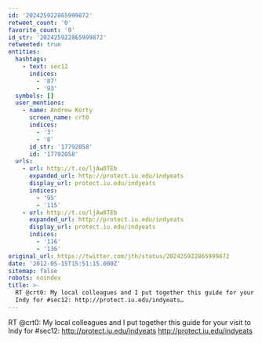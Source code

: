 ```yaml
---
id: '202425922865999872'
retweet_count: '0'
favorite_count: '0'
id_str: '202425922865999872'
retweeted: true
entities:
  hashtags:
    - text: sec12
      indices:
        - '87'
        - '93'
  symbols: []
  user_mentions:
    - name: Andrew Korty
      screen_name: crt0
      indices:
        - '3'
        - '8'
      id_str: '17792058'
      id: '17792058'
  urls:
    - url: http://t.co/ljAw8TEb
      expanded_url: http://protect.iu.edu/indyeats
      display_url: protect.iu.edu/indyeats
      indices:
        - '95'
        - '115'
    - url: http://t.co/ljAw8TEb
      expanded_url: http://protect.iu.edu/indyeats
      display_url: protect.iu.edu/indyeats
      indices:
        - '116'
        - '136'
original_url: https://twitter.com/jth/status/202425922865999872
date: '2012-05-15T15:51:15.000Z'
sitemap: false
robots: noindex
title: >-
  RT @crt0: My local colleagues and I put together this guide for your visit to
  Indy for #sec12: http://protect.iu.edu/indyeats…
---
```


RT @crt0: My local colleagues and I put together this guide for your visit to Indy for #sec12: http://protect.iu.edu/indyeats http://protect.iu.edu/indyeats